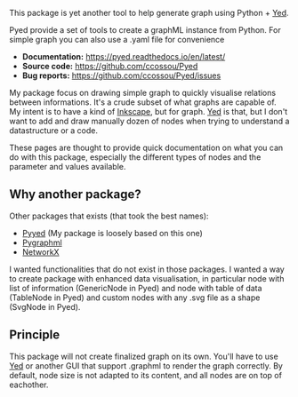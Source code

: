 This package is yet another tool to help generate graph using Python + [Yed](https://www.yworks.com/products/yed).

Pyed provide a set of tools to create a graphML instance from Python. For simple graph you can also use a .yaml file for convenience

- **Documentation:** https://pyed.readthedocs.io/en/latest/
- **Source code:** https://github.com/ccossou/Pyed
- **Bug reports:** https://github.com/ccossou/Pyed/issues


My package focus on drawing simple graph to quickly visualise relations between informations. It's a crude subset of what graphs are capable of. My intent is to have a kind of [Inkscape](https://inkscape.org/release), but for graph. [Yed](https://www.yworks.com/products/yed) is that, but I don't want to add and draw manually dozen of nodes when trying to understand a datastructure or a code.

These pages are thought to provide quick documentation on what you can do with this package, especially the different types of nodes and the parameter and values available.

## Why another package?

Other packages that exists (that took the best names):
* [Pyyed](https://github.com/jamesscottbrown/pyyed) (My package is loosely based on this one)
* [Pygraphml](https://github.com/hadim/pygraphml)
* [NetworkX](https://networkx.org/documentation/stable/reference/readwrite/graphml.html)

I wanted functionalities that do not exist in those packages. I wanted a way to create package with enhanced data visualisation, in particular node with list of information (GenericNode in Pyed) and node with table of data (TableNode in Pyed) and custom nodes with any .svg file as a shape (SvgNode in Pyed).

## Principle
This package will not create finalized graph on its own. You'll have to use [Yed](https://www.yworks.com/products/yed) or another GUI that support .graphml to render the graph correctly. By default, node size is not adapted to its content, and all nodes are on top of eachother.

